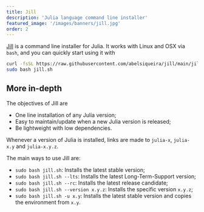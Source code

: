 ```yaml
---
title: Jill
description: 'Julia language command line installer'
featured_image: '/images/banners/jill.jpg'
order: 2
---
```


[Jill](https://github.com/abelsiqueira/jill) is a command line installer for Julia.
It works with Linux and OSX via `bash`, and you can quickly start using it with

```bash
curl -fsSL https://raw.githubusercontent.com/abelsiqueira/jill/main/jill.sh > jill.sh
sudo bash jill.sh
```

## More in-depth

The objectives of Jill are

- One line installation of any Julia version;
- Easy to maintain/update when a new Julia version is released;
- Be lightweight with low dependencies.

Whenever a version of Julia is installed, links are made to `julia-x`, `julia-x.y` and `julia-x.y.z`.

The main ways to use Jill are:

- `sudo bash jill.sh`: Installs the latest stable version;
- `sudo bash jill.sh --lts`: Installs the latest Long-Term-Support version;
- `sudo bash jill.sh --rc`: Installs the latest release candidate;
- `sudo bash jill.sh --version x.y.z`: Installs the specific version `x.y.z`;
- `sudo bash jill.sh -u x.y`: Installs the latest stable version and copies the environment from `x.y`.
